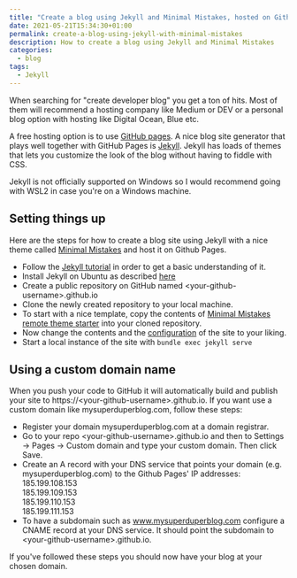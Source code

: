 ```yaml
---
title: "Create a blog using Jekyll and Minimal Mistakes, hosted on Github Pages"
date: 2021-05-21T15:34:30+01:00
permalink: create-a-blog-using-jekyll-with-minimal-mistakes
description: How to create a blog using Jekyll and Minimal Mistakes
categories:
  - blog
tags:
  - Jekyll
---
```


When searching for "create developer blog" you get a ton of hits. Most of them will recommend a hosting company like Medium or DEV or a personal blog option with hosting like Digital Ocean, Blue etc.

A free hosting option is to use [GitHub pages](https://pages.github.com/). A nice blog site generator that plays well together with GitHub Pages is [Jekyll](https://jekyllrb.com/). Jekyll has loads of themes that lets you customize the look of the blog without having to fiddle with CSS.

Jekyll is not officially supported on Windows so I would recommend going with WSL2 in case you're on a Windows machine.

## Setting things up
Here are the steps for how to create a blog site using Jekyll with a nice theme called [Minimal Mistakes](https://mmistakes.github.io/minimal-mistakes/) and host it on Github Pages.

* Follow the [Jekyll tutorial](https://jekyllrb.com/docs/step-by-step/01-setup/) in order to get a basic understanding of it.
* Install Jekyll on Ubuntu as described [here](https://jekyllrb.com/docs/installation/ubuntu/)
* Create a public repository on GitHub named \<your-github-username\>.github.io
* Clone the newly created repository to your local machine.
* To start with a nice template, copy the contents of [Minimal Mistakes remote theme starter](https://github.com/mmistakes/mm-github-pages-starter) into your cloned repository.
* Now change the contents and the [configuration](https://mmistakes.github.io/minimal-mistakes/docs/configuration/) of the site to your liking.
* Start a local instance of the site with `bundle exec jekyll serve`

## Using a custom domain name

When you push your code to GitHub it will automatically build and publish your site to https://\<your-github-username\>.github.io. 
If you want use a custom domain like mysuperduperblog.com, follow these steps:
* Register your domain mysuperduperblog.com at a domain registrar.
* Go to your repo \<your-github-username\>.github.io and then to Settings -> Pages -> Custom domain and type your custom domain. Then click Save. 
* Create an A record with your DNS service that points your domain (e.g. mysuperduperblog.com) to the Github Pages' IP addresses:   
185.199.108.153  
185.199.109.153  
185.199.110.153  
185.199.111.153  
* To have a subdomain such as www.mysuperduperblog.com configure a CNAME record at your DNS service. It should point the subdomain to \<your-github-username\>.github.io.

If you've followed these steps you should now have your blog at your chosen domain.